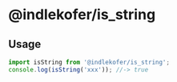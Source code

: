# @indlekofer/is_string

## Usage

```js
import isString from '@indlekofer/is_string';
console.log(isString('xxx')); //-> true
```

